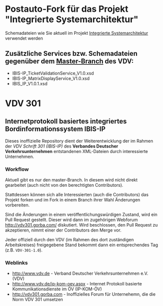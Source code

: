 # Postauto-Fork für das Projekt "Integrierte Systemarchitektur"
Schemadateien wie Sie aktuell im Projekt [Integrierte Systemarchitektur](https://www.youtube.com/watch?v=D9z8tyyUR1E)
verwendet werden

## Zusätzliche Services bzw. Schemadateien gegenüber dem [Master-Branch](https://github.com/ip-kom-oev/VDV301) des VDV:
* IBIS-IP_TicketValidationService_V1.0.xsd
* IBIS-IP_MatrixDisplayService_V1.0.xsd
* IBIS_IP_V1.0.1.xsd


# VDV 301 
## Internetprotokoll basiertes integriertes Bordinformationssystem IBIS-IP

Dieses inoffizielle Repository dient der Weiterentwicklung der im Rahmen der
*VDV Schrift 301 (IBIS-IP)* des **Verbandes Deutscher Verkehrsunternehmen**
entstandenen XML-Dateien durch interessierte Unternehmen.

### Workflow

Aktuell gibt es nur den master-Branch. In diesem wird nicht direkt gearbeitet
(auch nicht von den berechtigten Contributors).

Stattdessen können sich alle Interessierten (auch die Contributors) das
Projekt forken und im Fork in einem Branch ihrer Wahl Änderungen vorbereiten.

Sind die Änderungen in einem veröffentlichungswürdigen Zustand, wird ein Pull
Request gestellt. Dieser wird dann im zugehörigen Webforum
http://vdv301.gorba.com/ diskutiert. Wird beschlossen, den Pull Request zu
akzeptieren, nimmt einer der Contributors den Merge vor.

Jeder offiziell durch den VDV (im Rahmen des dort zuständigen Arbeitskreises)
freigegebene Stand bekommt dann ein entsprechendes Tag (z.B. `VDV-301-1.0`). 

### Weblinks

* http://www.vdv.de - Verband Deutscher Verkehrsunternehmen e.V. (VDV)
* http://www.vdv.de/ip-kom-oev.aspx - Internet Protokoll basierte Kommunikationsdienste im ÖV (IP-KOM-ÖV)
* http://vdv301.gorba.com - Inoffizielles Forum für Unternehemn, die die Norm VDV 301 umsetzen
